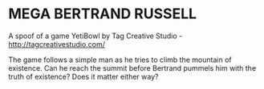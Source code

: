 # MEGA BERTRAND RUSSELL

A spoof of a game YetiBowl by Tag Creative Studio - http://tagcreativestudio.com/

The game follows a simple man as he tries to climb the mountain of existence. Can he reach the summit before Bertrand pummels him with the truth of existence? Does it matter either way?

